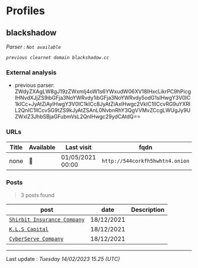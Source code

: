 # Profiles

## **blackshadow**


_Parser : `Not available`_

_`previous clearnet domain blackshadow.cc`_

### External analysis
- previous parser: ZWdyZXAgLW8gJ19zZWxmIj4oW1s6YWxudW06XV18IHxcLikrPC9hPicgIHNvdXJjZS9ibGFja3NoYWRvdy1ibGFja3NoYWRvdy5odG1sIHwgY3V0IC1kICc+JyAtZiAyIHwgY3V0IC1kICc8JyAtZiAxIHwgc2VkIC1lICcvRG9uYXRlL2QnIC1lICcvSG9tZS9kJyAtZSAnL0NvbnRhY3QgVVMvZCcgLWUgJy9UZWxlZ3JhbSBjaGFubmVsL2QnIHwgc29ydCAtdQ==

### URLs
| Title | Available | Last visit | fqdn | Screenshot 
|---|---|---|---|---|
| none | 🔴 | 01/05/2021 00:00 | `http://544corkfh5hwhtn4.onion` | ❌ | 

### Posts

> 3 posts found

| post | date | Description
|---|---|---|
| [`Shirbit Insurance Company`](https://google.com/search?q=Shirbit+Insurance+Company) | 18/12/2021 |   |
| [`K.L.S Capital`](https://google.com/search?q=K.L.S+Capital) | 18/12/2021 |   |
| [`CyberServe Company`](https://google.com/search?q=CyberServe+Company) | 18/12/2021 |   |

 --- 


Last update : _Tuesday 14/02/2023 15.25 (UTC)_

